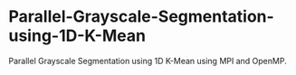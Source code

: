 # Parallel-Grayscale-Segmentation-using-1D-K-Mean
Parallel Grayscale Segmentation using 1D K-Mean using MPI and OpenMP.
